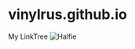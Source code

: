 # vinylrus.github.io
My LinkTree
![Halfie](https://cronitor.io/badges/W9upSB/production/wzjaFEPzHeRpsCAX055MxT8DVTY.svg)
